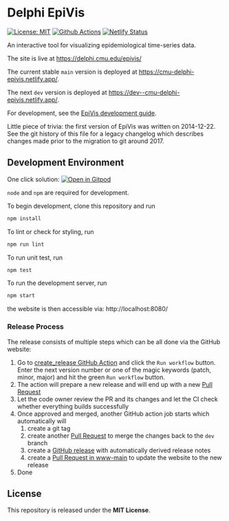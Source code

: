 # Delphi EpiVis

[![License: MIT][mit-image]][mit-url] [![Github Actions][github-actions-image]][github-actions-url] [![Netlify Status][netlify-image]][netlify-url]

An interactive tool for visualizing epidemiological time-series data.

The site is live at https://delphi.cmu.edu/epivis/

The current stable `main` version is deployed at https://cmu-delphi-epivis.netlify.app/.

The next `dev` version is deployed at https://dev--cmu-delphi-epivis.netlify.app/.

For development, see the
[EpiVis development guide](docs/epivis_development.md).

Little piece of trivia: the first version of EpiVis was written on 2014-12-22.
See the git history of this file for a legacy changelog which describes changes
made prior to the migration to git around 2017.

## Development Environment

One click solution: [![Open in Gitpod](https://gitpod.io/button/open-in-gitpod.svg)](https://gitpod.io/#https://github.com/cmu-delphi/www-epivis)

`node` and `npm` are required for development.

To begin development, clone this repository and run

```sh
npm install
```

To lint or check for styling, run

```sh
npm run lint
```

To run unit test, run

```sh
npm test
```

To run the development server, run

```sh
npm start
```

the website is then accessible via: http://localhost:8080/

### Release Process

The release consists of multiple steps which can be all done via the GitHub website:

1. Go to [create_release GitHub Action](https://github.com/cmu-delphi/www-epivis/actions/workflows/create_release.yml) and click the `Run workflow` button. Enter the next version number or one of the magic keywords (patch, minor, major) and hit the green `Run workflow` button.
1. The action will prepare a new release and will end up with a new [Pull Request](https://github.com/cmu-delphi/www-epivis/pulls)
1. Let the code owner review the PR and its changes and let the CI check whether everything builds successfully
1. Once approved and merged, another GitHub action job starts which automatically will
   1. create a git tag
   1. create another [Pull Request](https://github.com/cmu-delphi/www-epvis/pulls) to merge the changes back to the `dev` branch
   1. create a [GitHub release](https://github.com/cmu-delphi/www-epivis/releases) with automatically derived release notes
   1. create a [Pull Request in www-main](https://github.com/cmu-delphi/www-main/pulls) to update the website to the new release
1. Done

## License

This repository is released under the **MIT License**.

[mit-image]: https://img.shields.io/badge/License-MIT-yellow.svg
[mit-url]: https://opensource.org/licenses/MIT
[github-actions-image]: https://github.com/cmu-delphi/www-epivis/workflows/ci/badge.svg
[github-actions-url]: https://github.com/cmu-delphi/www-epivis/actions
[netlify-image]: https://api.netlify.com/api/v1/badges/9ecc1d05-6a4e-4848-a7ad-f4490b0a26aa/deploy-status
[netlify-url]: https://app.netlify.com/sites/cmu-delphi-epivis/deploys
